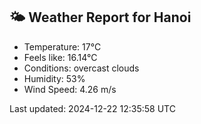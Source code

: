 <!-- WEATHER-START -->
## 🌤 Weather Report for Hanoi

- Temperature: 17°C
- Feels like: 16.14°C
- Conditions: overcast clouds
- Humidity: 53%
- Wind Speed: 4.26 m/s

Last updated: 2024-12-22 12:35:58 UTC
<!-- WEATHER-END -->
